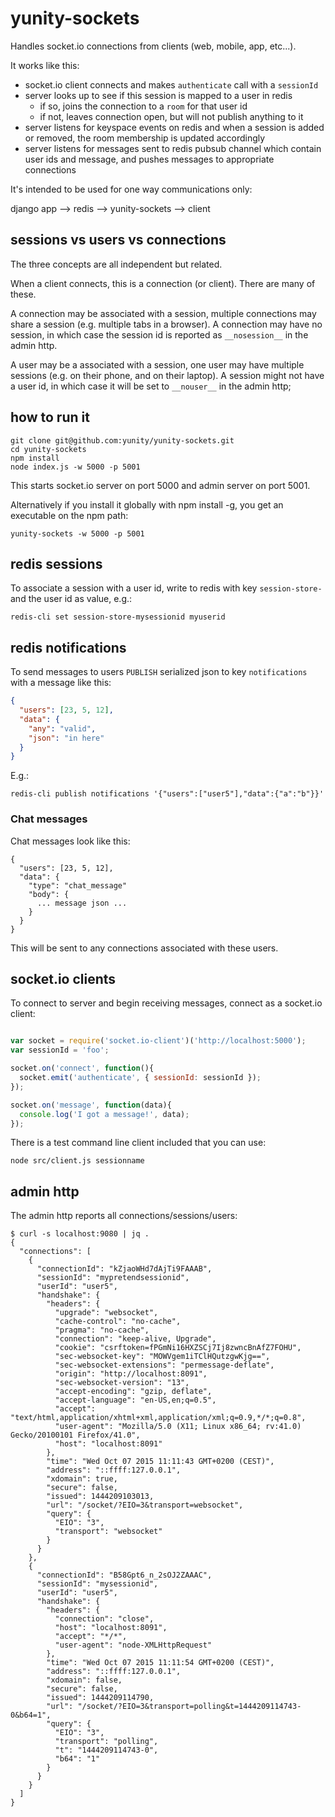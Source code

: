 # yunity-sockets

Handles socket.io connections from clients (web, mobile, app, etc...).

It works like this:

- socket.io client connects and makes `authenticate` call with a `sessionId`
- server looks up to see if this session is mapped to a user in redis
  - if so, joins the connection to a `room` for that user id
  - if not, leaves connection open, but will not publish anything to it
- server listens for keyspace events on redis and when a session is added or removed, the room membership is updated accordingly
- server listens for messages sent to redis pubsub channel which contain user ids and message, and pushes messages to appropriate connections

It's intended to be used for one way communications only:

django app --> redis --> yunity-sockets --> client

## sessions vs users vs connections

The three concepts are all independent but related.

When a client connects, this is a connection (or client). There are many of these.

A connection may be associated with a session, multiple connections may share a session (e.g. multiple tabs in a browser). A connection may have no session, in which case the session id is reported as `__nosession__` in the admin http.

A user may be a associated with a session, one user may have multiple sessions (e.g. on their phone, and on their laptop). A session might not have a user id, in which case it will be set to `__nouser__` in the admin http;


## how to run it

```
git clone git@github.com:yunity/yunity-sockets.git
cd yunity-sockets
npm install
node index.js -w 5000 -p 5001
```

This starts socket.io server on port 5000 and admin server on port 5001.


Alternatively if you install it globally with npm install -g, you get an executable on the npm path:

```
yunity-sockets -w 5000 -p 5001
```

## redis sessions

To associate a session with a user id, write to redis with key `session-store-` and the user id as value, e.g.:

```
redis-cli set session-store-mysessionid myuserid
```

## redis notifications

To send messages to users `PUBLISH` serialized json to key `notifications` with a message like this:

```json
{
  "users": [23, 5, 12],
  "data": {
    "any": "valid",
    "json": "in here"
  }
}
```

E.g.:

```
redis-cli publish notifications '{"users":["user5"],"data":{"a":"b"}}'
```

### Chat messages

Chat messages look like this:

```
{
  "users": [23, 5, 12],
  "data": {
    "type": "chat_message"
    "body": {
      ... message json ...
    }
  }
}
```

This will be sent to any connections associated with these users.

## socket.io clients

To connect to server and begin receiving messages, connect as a socket.io client:

```js

var socket = require('socket.io-client')('http://localhost:5000');
var sessionId = 'foo';

socket.on('connect', function(){
  socket.emit('authenticate', { sessionId: sessionId });
});

socket.on('message', function(data){
  console.log('I got a message!', data);
});

```

There is a test command line client included that you can use:

```
node src/client.js sessionname
```

## admin http

The admin http reports all connections/sessions/users:

```
$ curl -s localhost:9080 | jq .
{
  "connections": [
    {
      "connectionId": "kZjaoWHd7dAjTi9FAAAB",
      "sessionId": "mypretendsessionid",
      "userId": "user5",
      "handshake": {
        "headers": {
          "upgrade": "websocket",
          "cache-control": "no-cache",
          "pragma": "no-cache",
          "connection": "keep-alive, Upgrade",
          "cookie": "csrftoken=fPGmNi16HXZSCj7Ij8zwncBnAfZ7FOHU",
          "sec-websocket-key": "MOWVgem1iTClHQutzgwKjg==",
          "sec-websocket-extensions": "permessage-deflate",
          "origin": "http://localhost:8091",
          "sec-websocket-version": "13",
          "accept-encoding": "gzip, deflate",
          "accept-language": "en-US,en;q=0.5",
          "accept": "text/html,application/xhtml+xml,application/xml;q=0.9,*/*;q=0.8",
          "user-agent": "Mozilla/5.0 (X11; Linux x86_64; rv:41.0) Gecko/20100101 Firefox/41.0",
          "host": "localhost:8091"
        },
        "time": "Wed Oct 07 2015 11:11:43 GMT+0200 (CEST)",
        "address": "::ffff:127.0.0.1",
        "xdomain": true,
        "secure": false,
        "issued": 1444209103013,
        "url": "/socket/?EIO=3&transport=websocket",
        "query": {
          "EIO": "3",
          "transport": "websocket"
        }
      }
    },
    {
      "connectionId": "B58Gpt6_n_2sOJ2ZAAAC",
      "sessionId": "mysessionid",
      "userId": "user5",
      "handshake": {
        "headers": {
          "connection": "close",
          "host": "localhost:8091",
          "accept": "*/*",
          "user-agent": "node-XMLHttpRequest"
        },
        "time": "Wed Oct 07 2015 11:11:54 GMT+0200 (CEST)",
        "address": "::ffff:127.0.0.1",
        "xdomain": false,
        "secure": false,
        "issued": 1444209114790,
        "url": "/socket/?EIO=3&transport=polling&t=1444209114743-0&b64=1",
        "query": {
          "EIO": "3",
          "transport": "polling",
          "t": "1444209114743-0",
          "b64": "1"
        }
      }
    }
  ]
}
```
